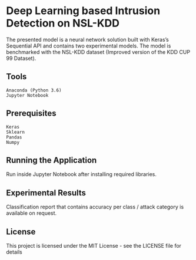 # Deep Learning based Intrusion Detection on NSL-KDD

The presented model is a neural network solution built with Keras’s Sequential API and contains 
two experimental models. The model is benchmarked with the NSL-KDD dataset (Improved version of the KDD CUP 99 Dataset).

## Tools

    Anaconda (Python 3.6)
    Jupyter Notebook
    
## Prerequisites
    Keras
    Sklearn
    Pandas
    Numpy

## Running the Application

Run inside Jupyter Notebook after installing required libraries. 

## Experimental Results

Classification report that contains accuracy per class / attack category is available on request. 

## License

This project is licensed under the MIT License - see the LICENSE file for details
